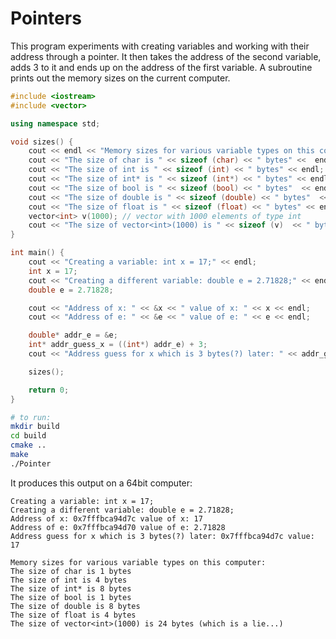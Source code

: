 # Pointers

This program experiments with creating variables and working with their address through a pointer.
It then takes the address of the second variable, adds 3 to it and ends up on the address of the first variable.
A subroutine prints out the memory sizes on the current computer.

```cpp
#include <iostream>
#include <vector>

using namespace std;

void sizes() {
    cout << endl << "Memory sizes for various variable types on this computer:" << endl;
    cout << "The size of char is " << sizeof (char) << " bytes" <<  endl;
    cout << "The size of int is " << sizeof (int) << " bytes" << endl;
    cout << "The size of int* is " << sizeof (int*) << " bytes" << endl;
    cout << "The size of bool is " << sizeof (bool) << " bytes"  << endl;
    cout << "The size of double is " << sizeof (double) << " bytes"  << endl;
    cout << "The size of float is " << sizeof (float) << " bytes" << endl;
    vector<int> v(1000); // vector with 1000 elements of type int
    cout << "The size of vector<int>(1000) is " << sizeof (v)  << " bytes (which is a lie...)" << endl;
}

int main() {
    cout << "Creating a variable: int x = 17;" << endl;
    int x = 17;
    cout << "Creating a different variable: double e = 2.71828;" << endl;
    double e = 2.71828;

    cout << "Address of x: " << &x << " value of x: " << x << endl;
    cout << "Address of e: " << &e << " value of e: " << e << endl;

    double* addr_e = &e;
    int* addr_guess_x = ((int*) addr_e) + 3;
    cout << "Address guess for x which is 3 bytes(?) later: " << addr_guess_x << " value: " << *addr_guess_x << endl;

    sizes();

    return 0;
}
```

```bash
# to run:
mkdir build
cd build
cmake ..
make
./Pointer
```

It produces this output on a 64bit computer:

    Creating a variable: int x = 17;
    Creating a different variable: double e = 2.71828;
    Address of x: 0x7fffbca94d7c value of x: 17
    Address of e: 0x7fffbca94d70 value of e: 2.71828
    Address guess for x which is 3 bytes(?) later: 0x7fffbca94d7c value: 17

    Memory sizes for various variable types on this computer:
    The size of char is 1 bytes
    The size of int is 4 bytes
    The size of int* is 8 bytes
    The size of bool is 1 bytes
    The size of double is 8 bytes
    The size of float is 4 bytes
    The size of vector<int>(1000) is 24 bytes (which is a lie...)
